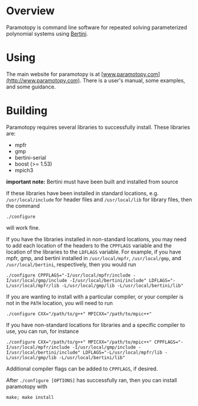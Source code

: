 # Overview

Paramotopy is command line software for repeated solving parameterized polynomial systems using [Bertini](http://bertini.nd.edu).


# Using

The main website for paramotopy is at [www.paramotopy.com](http://www.paramotopy.com).  There is a user's manual, some examples, and some guidance.

# Building

Paramotopy requires several libraries to successfully install.  These libraries are:

* mpfr
* gmp
* bertini-serial
* boost (>= 1.53)
* mpich3

**important note:** Bertini must have been built and installed from source

If these libraries have been installed in standard locations, e.g. `/usr/local/include` for header files and `/usr/local/lib` for library files, then the command

    ./configure

will work fine.

If you have the libraries installed in non-standard locations, you may need to add each location of the headers to the `CPPFLAGS` variable and the location of the libraries to the `LDFLAGS` variable.  For example, if you have mpfr, gmp, and bertini installed in `/usr/local/mpfr`, `/usr/local/gmp`, and `/usr/local/bertini`, respectively, then you would run


    ./configure CPPFLAGS="-I/usr/local/mpfr/include -I/usr/local/gmp/include -I/usr/local/bertini/include" LDFLAGS="-L/usr/local/mpfr/lib -L/usr/local/gmp/lib -L/usr/local/bertini/lib"


If you are wanting to install with a particular compiler, or your compiler is not in the `PATH` location, you will need to run

    ./configure CXX="/path/to/g++" MPICXX="/path/to/mpic++"


If you have non-standard locations for libraries and a specific compiler to use, you can run, for instance


    ./configure CXX="/path/to/g++" MPICXX="/path/to/mpic++" CPPFLAGS="-I/usr/local/mpfr/include -I/usr/local/gmp/include -I/usr/local/bertini/include" LDFLAGS="-L/usr/local/mpfr/lib -L/usr/local/gmp/lib -L/usr/local/bertini/lib"


Additional compiler flags can be added to `CPPFLAGS`, if desired.


After `./configure [OPTIONS]` has successfully ran, then you can install paramotopy with

    make; make install
